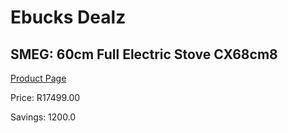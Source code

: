 
# Ebucks Dealz
## SMEG: 60cm Full Electric Stove CX68cm8
[Product Page](https://www.ebucks.com/web/shop/productSelected.do?prodId=1084247986&catId=998409624)

Price: R17499.00

Savings: 1200.0


	